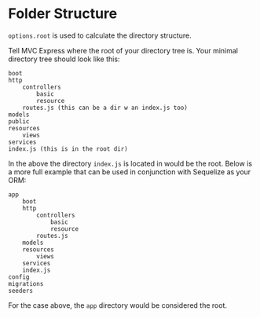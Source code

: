 # Folder Structure

`options.root` is used to calculate the directory structure.

Tell MVC Express where the root of your directory tree is. Your minimal directory tree should look like this:

```
boot
http
    controllers
        basic
        resource
    routes.js (this can be a dir w an index.js too)
models
public    
resources
    views
services
index.js (this is in the root dir)
```

In the above the directory `index.js` is located in would be the root. Below is a more full example that can be used in
 conjunction with Sequelize as your ORM:

```
app
    boot
    http
        controllers
            basic
            resource
        routes.js
    models
    resources
        views
    services
    index.js
config
migrations
seeders
```

For the case above, the `app` directory would be considered the root.